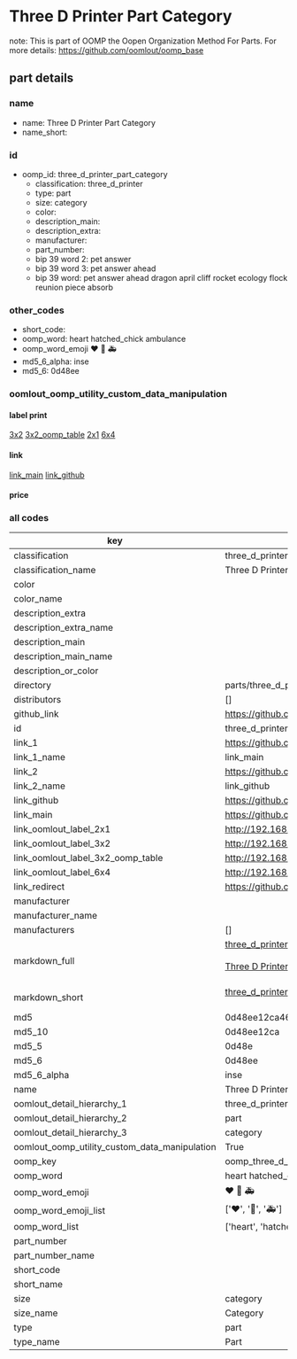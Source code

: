 # Three D Printer Part Category  

note: This is part of OOMP the Oopen Organization Method For Parts. For more details: https://github.com/oomlout/oomp_base

##  part details
  







### name
* name: Three D Printer Part Category
* name_short: 
### id
* oomp_id: three_d_printer_part_category
  * classification: three_d_printer
  * type: part
  * size: category
  * color: 
  * description_main: 
  * description_extra: 
  * manufacturer: 
  * part_number: 
  * bip 39 word 2: pet answer
  * bip 39 word 3: pet answer ahead
  * bip 39 word: pet answer ahead dragon april cliff rocket ecology flock reunion piece absorb

### other_codes
* short_code: 
* oomp_word: heart hatched_chick ambulance
* oomp_word_emoji :heart: :hatched_chick: :ambulance:
* md5_6_alpha: inse
* md5_6: 0d48ee






### oomlout_oomp_utility_custom_data_manipulation
#### label print
[3x2](http://192.168.1.245:1112/?label=oomp%20inse)
[3x2_oomp_table](http://192.168.1.108:1112/?label=oomp%20inse)
[2x1](http://192.168.1.242:1112/?label=oomp%20inse)
[6x4](http://192.168.1.55:1112/?label=oomp%20inse)    

#### link

[link_main](https://github.com/oomlout/oomlout_oomp_version_1_messy/tree/main/parts/three_d_printer_part_category) [link_github](https://github.com/oomlout/oomlout_oomp_version_1_messy/tree/main/parts/three_d_printer_part_category)                             

#### price







### all codes 
| key | value |  
| --- | --- |  
| classification | three_d_printer |  
| classification_name | Three D Printer |  
| color |  |  
| color_name |  |  
| description_extra |  |  
| description_extra_name |  |  
| description_main |  |  
| description_main_name |  |  
| description_or_color |   |  
| directory | parts/three_d_printer_part_category |  
| distributors | [] |  
| github_link | https://github.com/oomlout/oomlout_oomp_part_src/tree/main/parts/three_d_printer_part_category |  
| id | three_d_printer_part_category |  
| link_1 | https://github.com/oomlout/oomlout_oomp_version_1_messy/tree/main/parts/three_d_printer_part_category |  
| link_1_name | link_main |  
| link_2 | https://github.com/oomlout/oomlout_oomp_version_1_messy/tree/main/parts/three_d_printer_part_category |  
| link_2_name | link_github |  
| link_github | https://github.com/oomlout/oomlout_oomp_version_1_messy/tree/main/parts/three_d_printer_part_category |  
| link_main | https://github.com/oomlout/oomlout_oomp_version_1_messy/tree/main/parts/three_d_printer_part_category |  
| link_oomlout_label_2x1 | http://192.168.1.242:1112/?label=oomp%20inse |  
| link_oomlout_label_3x2 | http://192.168.1.245:1112/?label=oomp%20inse |  
| link_oomlout_label_3x2_oomp_table | http://192.168.1.108:1112/?label=oomp%20inse |  
| link_oomlout_label_6x4 | http://192.168.1.55:1112/?label=oomp%20inse |  
| link_redirect | https://github.com/oomlout/oomlout_oomp_version_1_messy/tree/main/parts/three_d_printer_part_category |  
| manufacturer |  |  
| manufacturer_name |  |  
| manufacturers | [] |  
| markdown_full | [three_d_printer_part_category](none)<br>[](none)<br>[Three D Printer Part Category](none)<br><br> |  
| markdown_short | [three_d_printer_part_category](none)<br><br> |  
| md5 | 0d48ee12ca46176cab8574200a426d1b |  
| md5_10 | 0d48ee12ca |  
| md5_5 | 0d48e |  
| md5_6 | 0d48ee |  
| md5_6_alpha | inse |  
| name | Three D Printer Part Category |  
| oomlout_detail_hierarchy_1 | three_d_printer |  
| oomlout_detail_hierarchy_2 | part |  
| oomlout_detail_hierarchy_3 | category |  
| oomlout_oomp_utility_custom_data_manipulation | True |  
| oomp_key | oomp_three_d_printer_part_category |  
| oomp_word | heart hatched_chick ambulance |  
| oomp_word_emoji | :heart: :hatched_chick: :ambulance: |  
| oomp_word_emoji_list | [':heart:', ':hatched_chick:', ':ambulance:'] |  
| oomp_word_list | ['heart', 'hatched_chick', 'ambulance'] |  
| part_number |  |  
| part_number_name |  |  
| short_code |  |  
| short_name |  |  
| size | category |  
| size_name | Category |  
| type | part |  
| type_name | Part |  
